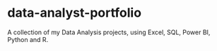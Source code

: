 # data-analyst-portfolio
A collection of my Data Analysis projects, using Excel, SQL, Power BI, Python and R.
